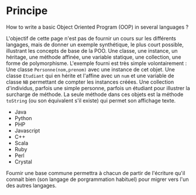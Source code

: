 # Principe

How to write a basic Object Oriented Program (OOP) in several languages ?

L'objectif de cette page n'est pas de fournir un cours sur les différents langages, mais de donner un exemple synthétique, le plus court possible, illustrant les concepts de base de la POO.
Une classe, une instance, un héritage, une méthode affinée, une variable statique, une collection, une forme de polymorphisme. L'exemple fourni est très simple volontairement : Une classe `Personne(nom,prenom)` avec une instance de cet objet. Une classe `Etudiant` qui en hérite et l'affine avec un `num` et une variable de classe `NB` permettant de compter les instances créées. Une collection d'individus, parfois une simple personne, parfois un étudiant pour illustrer la surcharge de méthode. La seule méthode dans ces objets est la méthode `toString` (ou son équivalent s'il existe) qui permet son affichage texte.

- Java
- Python
- PHP
- Javascript
- C++
- Scala
- Ruby
- Perl
- Crystal

Fournir une base commune permettra à chacun de partir de l'écriture qu'il connait bien (son langage de porgrammation habituel) pour migrer vers l'un des autres langages.
